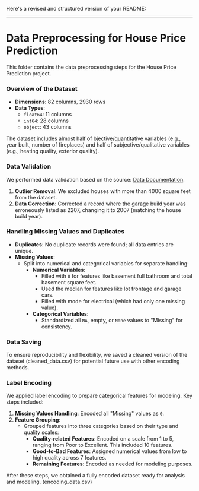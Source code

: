 Here's a revised and structured version of your README:

---

# Data Preprocessing for House Price Prediction

This folder contains the data preprocessing steps for the House Price Prediction project.

### Overview of the Dataset
- **Dimensions**: 82 columns, 2930 rows
- **Data Types**:
  - `float64`: 11 columns
  - `int64`: 28 columns
  - `object`: 43 columns

The dataset includes almost half of bjective/quantitative variables (e.g., year built, number of fireplaces) and half of subjective/qualitative variables (e.g., heating quality, exterior quality).

### Data Validation
We performed data validation based on the source: [Data Documentation](http://jse.amstat.org/v19n3/decock/DataDocumentation.txt).

1. **Outlier Removal**: We excluded houses with more than 4000 square feet from the dataset.
2. **Data Correction**: Corrected a record where the garage build year was erroneously listed as 2207, changing it to 2007 (matching the house build year).

### Handling Missing Values and Duplicates
- **Duplicates**: No duplicate records were found; all data entries are unique.
- **Missing Values**:
  - Split into numerical and categorical variables for separate handling:
    - **Numerical Variables**:
      - Filled with `0` for features like basement full bathroom and total basement square feet.
      - Used the median for features like lot frontage and garage cars.
      - Filled with mode for electrical (which had only one missing value).
    - **Categorical Variables**:
      - Standardized all `NA`, empty, or `None` values to "Missing" for consistency.

### Data Saving
To ensure reproducibility and flexibility, we saved a cleaned version of the dataset (cleaned_data.csv) for potential future use with other encoding methods.

### Label Encoding
We applied label encoding to prepare categorical features for modeling. Key steps included:

1. **Missing Values Handling**: Encoded all "Missing" values as `0`.
2. **Feature Grouping**:
    - Grouped features into three categories based on their type and quality scales:
      - **Quality-related Features**: Encoded on a scale from 1 to 5, ranging from Poor to Excellent. This included 10 features.
      - **Good-to-Bad Features**: Assigned numerical values from low to high quality across 7 features.
      - **Remaining Features**: Encoded as needed for modeling purposes.

After these steps, we obtained a fully encoded dataset ready for analysis and modeling. (encoding_data.csv)


